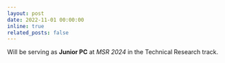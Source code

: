 ```yaml
---
layout: post
date: 2022-11-01 00:00:00
inline: true
related_posts: false
---
```


Will be serving as **Junior PC** at *MSR 2024* in the Technical Research track. 